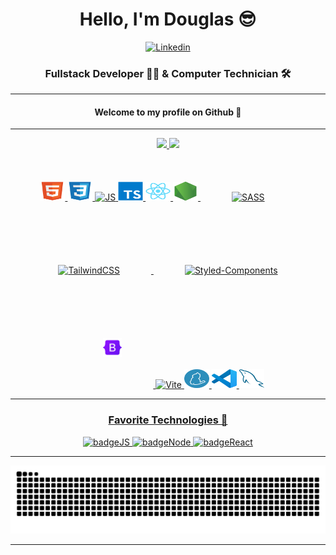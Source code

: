 <h1 align="center">Hello, I'm Douglas 😎</h1>

<div align="center">
  <a href="https://www.linkedin.com/in/douglas-suzuki-775822219/" target="_blank">
    <img alt="Linkedin" src="https://img.shields.io/badge/LinkedIn-0077B5?style=for-the-badge&logo=linkedin&logoColor=white">
  </a>
</div>

<h3 align="center">Fullstack Developer 👨‍💻 & Computer Technician 🛠</h3> <hr>

<h4 align="center">Welcome to my profile on Github 🤝</h4> <hr>

<div align="center">
  <a href="https://github.com/DouglasSuzukiDS">
  <img height="180em" src="https://github-readme-stats.vercel.app/api?username=DouglasSuzukiDS&show_icons=true&theme=dracula&include_all_commits=true&count_private=true"/>
  <img height="180em" src="https://github-readme-stats.vercel.app/api/top-langs/?username=DouglasSuzukiDS&layout=compact&langs_count=7&theme=dracula"/>
</div>

<div align="center"><br>
  
  <img alt="HTML" height="30" width="40" src="https://github.com/devicons/devicon/blob/master/icons/html5/html5-original.svg">

  <img alt="CSS" height="30" width="40" src="https://github.com/devicons/devicon/blob/master/icons/css3/css3-original.svg">
  
  <img alt="JS" height="30" width="40" src="https://static.cdnlogo.com/logos/j/69/javascript.svg">

  <img alt="TS" height="30" width="40" src="https://github.com/devicons/devicon/blob/master/icons/typescript/typescript-original.svg">
  
  <img alt="React" height="30" width="40" src="https://github.com/devicons/devicon/blob/master/icons/react/react-original.svg">
  
  <img alt="Node" height="30" width="40" src="https://github.com/devicons/devicon/blob/master/icons/nodejs/nodejs-original.svg">

  <img alt="SASS" height="30" width="30" style="margin: 50px" src="https://upload.wikimedia.org/wikipedia/commons/thumb/9/96/Sass_Logo_Color.svg/2560px-Sass_Logo_Color.svg.png">

  <img alt="TailwindCSS" height="32" width="32" style="margin: 50px" src="https://cdn.worldvectorlogo.com/logos/tailwindcss.svg">

  <img alt="Styled-Components" height="30" width="30" style="margin: 50px" src="https://miro.medium.com/v2/resize:fit:480/1*Iohnw2aOQ5EBghVoqKA7VA.png">

  <img alt="Bootstrap" height="30" width="30" style="margin: 50px" src="https://github.com/devicons/devicon/blob/master/icons/bootstrap/bootstrap-original.svg">

  <img alt="Vite" height="30" width="30" src="https://upload.wikimedia.org/wikipedia/commons/thumb/f/f1/Vitejs-logo.svg/1039px-Vitejs-logo.svg.png">

  <img alt="Yarn" height="30" width="40" src="https://github.com/devicons/devicon/blob/master/icons/yarn/yarn-original.svg">
  
  <img alt="VSC" height="30" width="40" src="https://github.com/devicons/devicon/blob/master/icons/vscode/vscode-original.svg">
  
  <img alt="MySQL" height="30" width="40" src="https://github.com/devicons/devicon/blob/master/icons/mysql/mysql-original.svg">

 </div> <hr>

<div align="center">
  <h3 align="center">Favorite Technologies 🥰</h3> 

  <img alt="badgeJS" src="https://img.shields.io/badge/JavaScript-323330?style=for-the-badge&logo=javascript&logoColor=F7DF1E">
  <img alt="badgeNode" src="https://img.shields.io/badge/Node.js-43853D?style=for-the-badge&logo=node.js&logoColor=white">
  <img alt="badgeReact" src="https://img.shields.io/badge/React-20232A?style=for-the-badge&logo=react&logoColor=61DAFB">
</div> <hr>

<picture>
  <source media="(prefers-color-scheme: dark)" srcset="https://raw.githubusercontent.com/DouglasSuzukiDS/DouglasSuzukiDS/output/github-contribution-grid-snake-dark.svg">
  <source media="(prefers-color-scheme: light)" srcset="https://raw.githubusercontent.com/DouglasSuzukiDS/DouglasSuzukiDS/output/github-contribution-grid-snake.svg">
  <img alt="github contribution grid snake animation" src="https://raw.githubusercontent.com/DouglasSuzukiDS/DouglasSuzukiDS/output/github-contribution-grid-snake.svg">
</picture>

<hr>
